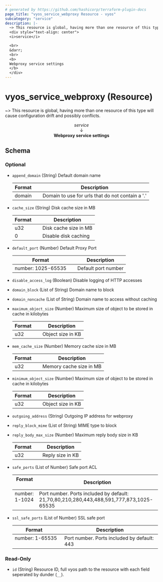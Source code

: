 ```yaml
---
# generated by https://github.com/hashicorp/terraform-plugin-docs
page_title: "vyos_service_webproxy Resource - vyos"
subcategory: "service"
description: |-
  ~> This resource is global, having more than one resource of this type will cause configuration drift and possibly conflicts.
  <div style="text-align: center">
  <i>service</i>

  <br>
  &darr;
  <br>
  <b>
  Webproxy service settings
  </b>
  </div>
---
```


# vyos_service_webproxy (Resource)

~> This resource is global, having more than one resource of this type will cause configuration drift and possibly conflicts.

<div style="text-align: center">
<i>service</i>

<br>
&darr;
<br>
<b>
Webproxy service settings
</b>
</div>



<!-- schema generated by tfplugindocs -->
## Schema

### Optional

- `append_domain` (String) Default domain name

    |  Format &emsp; | Description  |
    |----------|---------------|
    |  domain  &emsp; |  Domain to use for urls that do not contain a '.'  |
- `cache_size` (String) Disk cache size in MB

    |  Format &emsp; | Description  |
    |----------|---------------|
    |  u32  &emsp; |  Disk cache size in MB  |
    |  0  &emsp; |  Disable disk caching  |
- `default_port` (Number) Default Proxy Port

    |  Format &emsp; | Description  |
    |----------|---------------|
    |  number: 1025-65535  &emsp; |  Default port number  |
- `disable_access_log` (Boolean) Disable logging of HTTP accesses
- `domain_block` (List of String) Domain name to block
- `domain_noncache` (List of String) Domain name to access without caching
- `maximum_object_size` (Number) Maximum size of object to be stored in cache in kilobytes

    |  Format &emsp; | Description  |
    |----------|---------------|
    |  u32  &emsp; |  Object size in KB  |
- `mem_cache_size` (Number) Memory cache size in MB

    |  Format &emsp; | Description  |
    |----------|---------------|
    |  u32  &emsp; |  Memory cache size in MB   |
- `minimum_object_size` (Number) Maximum size of object to be stored in cache in kilobytes

    |  Format &emsp; | Description  |
    |----------|---------------|
    |  u32  &emsp; |  Object size in KB  |
- `outgoing_address` (String) Outgoing IP address for webproxy
- `reply_block_mime` (List of String) MIME type to block
- `reply_body_max_size` (Number) Maximum reply body size in KB

    |  Format &emsp; | Description  |
    |----------|---------------|
    |  u32  &emsp; |  Reply size in KB  |
- `safe_ports` (List of Number) Safe port ACL

    |  Format &emsp; | Description  |
    |----------|---------------|
    |  number: 1-1024  &emsp; |  Port number. Ports included by default: 21,70,80,210,280,443,488,591,777,873,1025-65535  |
- `ssl_safe_ports` (List of Number) SSL safe port

    |  Format &emsp; | Description  |
    |----------|---------------|
    |  number: 1-65535  &emsp; |  Port number. Ports included by default: 443  |

### Read-Only

- `id` (String) Resource ID, full vyos path to the resource with each field seperated by dunder (`__`).
